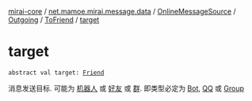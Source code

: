 [mirai-core](../../../../index.md) / [net.mamoe.mirai.message.data](../../../index.md) / [OnlineMessageSource](../../index.md) / [Outgoing](../index.md) / [ToFriend](index.md) / [target](./target.md)

# target

`abstract val target: `[`Friend`](../../../../net.mamoe.mirai.contact/-friend/index.md)

消息发送目标. 可能为 [机器人](../../../../net.mamoe.mirai/-bot/index.md) 或 [好友](../../../../net.mamoe.mirai.contact/-q-q/index.md) 或 [群](../../../../net.mamoe.mirai.contact/-group/index.md).
即类型必定为 [Bot](../../../../net.mamoe.mirai/-bot/index.md), [QQ](../../../../net.mamoe.mirai.contact/-q-q/index.md) 或 [Group](../../../../net.mamoe.mirai.contact/-group/index.md)

